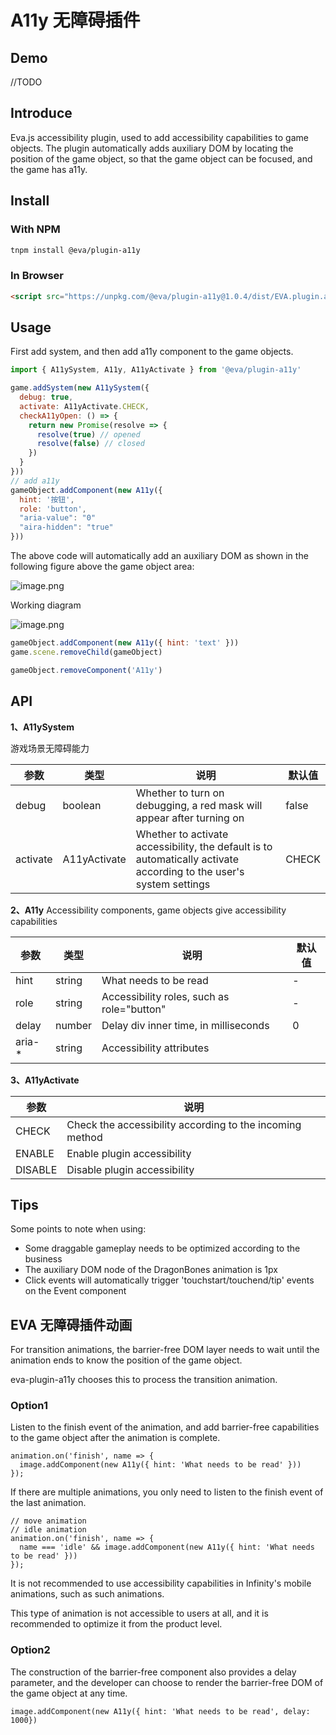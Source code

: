 # A11y 无障碍插件

## Demo

//TODO

## Introduce

Eva.js accessibility plugin, used to add accessibility capabilities to game objects. The plugin automatically adds auxiliary DOM by locating the position of the game object, so that the game object can be focused, and the game has a11y.

## Install

### With NPM
```bash
tnpm install @eva/plugin-a11y
```

### In Browser
```html
<script src="https://unpkg.com/@eva/plugin-a11y@1.0.4/dist/EVA.plugin.a11y.min.js"></script>
```


## Usage

First add system, and then add a11y component to the game objects.

```js
import { A11ySystem, A11y, A11yActivate } from '@eva/plugin-a11y'

game.addSystem(new A11ySystem({
  debug: true,
  activate: A11yActivate.CHECK,
  checkA11yOpen: () => {
    return new Promise(resolve => {
      resolve(true) // opened
      resolve(false) // closed
    })
  }
}))
// add a11y
gameObject.addComponent(new A11y({
  hint: '按钮',
  role: 'button',
  "aria-value": "0"
  "aira-hidden": "true"
}))
```

The above code will automatically add an auxiliary DOM as shown in the following figure above the game object area:

![image.png](https://gw.alicdn.com/imgextra/i4/O1CN01I2uBms1Lvq6GBg6Bo_!!6000000001362-2-tps-2098-734.png)

Working diagram

![image.png](https://gw.alicdn.com/imgextra/i2/O1CN01mn5ubF1fLSyEMNBw0_!!6000000003990-2-tps-3332-1700.png)


```js
gameObject.addComponent(new A11y({ hint: 'text' }))
game.scene.removeChild(gameObject)

gameObject.removeComponent('A11y')
```

## API

**1、A11ySystem**

游戏场景无障碍能力

| 参数     | 类型         | 说明                                                                                                                | 默认值 |
| -------- | ------------ | ------------------------------------------------------------------------------------------------------------------- | ------ |
| debug    | boolean      | Whether to turn on debugging, a red mask will appear after turning on                                               | false  |
| activate | A11yActivate | Whether to activate accessibility, the default is to automatically activate according to the user's system settings | CHECK  |

**2、A11y**
Accessibility components, game objects give accessibility capabilities

| 参数    | 类型   | 说明                                       | 默认值 |
| ------- | ------ | ------------------------------------------ | ------ |
| hint    | string | What needs to be read                      | -      |
| role    | string | Accessibility roles, such as role="button" | -      |
| delay   | number | Delay div inner time, in milliseconds      | 0      |
| aria-\* | string | Accessibility attributes                   |        |

**3、A11yActivate**

| 参数    | 说明                                                     |
| ------- | -------------------------------------------------------- |
| CHECK   | Check the accessibility according to the incoming method |
| ENABLE  | Enable plugin accessibility                              |
| DISABLE | Disable plugin accessibility                             |

## Tips

Some points to note when using:

- Some draggable gameplay needs to be optimized according to the business
- The auxiliary DOM node of the DragonBones animation is 1px
- Click events will automatically trigger 'touchstart/touchend/tip' events on the Event component

## EVA 无障碍插件动画

For transition animations, the barrier-free DOM layer needs to wait until the animation ends to know the position of the game object.

eva-plugin-a11y chooses this to process the transition animation.

### Option1

Listen to the finish event of the animation, and add barrier-free capabilities to the game object after the animation is complete.

```
animation.on('finish', name => {
  image.addComponent(new A11y({ hint: 'What needs to be read' }))
});
```

If there are multiple animations, you only need to listen to the finish event of the last animation.

```
// move animation
// idle animation
animation.on('finish', name => {
  name === 'idle' && image.addComponent(new A11y({ hint: 'What needs to be read' }))
});
```

It is not recommended to use accessibility capabilities in Infinity's mobile animations, such as such animations.

This type of animation is not accessible to users at all, and it is recommended to optimize it from the product level.

### Option2

The construction of the barrier-free component also provides a delay parameter, and the developer can choose to render the barrier-free DOM of the game object at any time.

```
image.addComponent(new A11y({ hint: 'What needs to be read', delay: 1000})
```

<br/>
<br/>
<br/>
<br/>
<br/>
